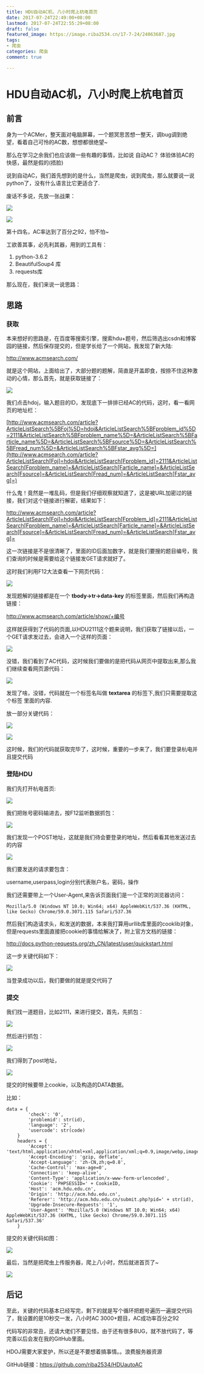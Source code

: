 ```yaml
---
title: HDU自动AC机，八小时爬上杭电首页
date: 2017-07-24T22:49:00+08:00
lastmod: 2017-07-24T22:55:29+08:00
draft: false
featured_image: https://image.riba2534.cn/17-7-24/24063687.jpg
tags:
- 爬虫
categories: 爬虫
comment: true

---
```


# HDU自动AC机，八小时爬上杭电首页

## 前言

身为一个ACMer，整天面对电脑屏幕，一个题冥思苦想一整天，调bug调到绝望，看着自己可怜的AC数，想想都很绝望~

那么在学习之余我们也应该做一些有趣的事情，比如说 自动AC？ 体验体验AC的快感，最然是假的(捂脸)

说到自动AC，我们首先想到的是什么，当然是爬虫，说到爬虫，那么就要说一说python了，没有什么语言比它更适合了.

废话不多说，先放一张战果：

![](https://image.riba2534.cn/17-7-24/24063687.jpg)

![](https://image.riba2534.cn/17-7-24/471876.jpg)

第十四名，AC率达到了百分之92，怕不怕~

工欲善其事，必先利其器，用到的工具有：

1. python-3.6.2
2. BeautifulSoup4 库
3. requests库

那么现在，我们来说一说思路：

## 思路

### 获取

本来想好的思路是，在百度等搜索引擎，搜索hdu+题号，然后筛选出csdn和博客园的链接，然后保存提交的，但是学长给了一个网站，我发现了新大陆:

http://www.acmsearch.com/

就是这个网站，上面给出了，大部分题的题解，简直是开盖即食，按捺不住这种激动的心情，那么首先，就是获取链接了：

![](https://image.riba2534.cn/17-7-24/39837025.jpg)

我们点击hdoj，输入题目的ID，发现底下一排排已经AC的代码，这时，看一看网页的地址栏：

[http://www.acmsearch.com/article?ArticleListSearch%5BFoj%5D=hdoj&ArticleListSearch%5BFproblem_id%5D=2111&ArticleListSearch%5BFproblem_name%5D=&ArticleListSearch%5BFarticle_name%5D=&ArticleListSearch%5BFsource%5D=&ArticleListSearch%5BFread_num%5D=&ArticleListSearch%5BFstar_avg%5D=](http://www.acmsearch.com/article?ArticleListSearch[Foj]=hdoj&ArticleListSearch[Fproblem_id]=2111&ArticleListSearch[Fproblem_name]=&ArticleListSearch[Farticle_name]=&ArticleListSearch[Fsource]=&ArticleListSearch[Fread_num]=&ArticleListSearch[Fstar_avg]=)

什么鬼！竟然是一堆乱码，但是我们仔细观察就知道了，这是被URL加密过的链接，我们对这个链接进行解密，结果如下：

http://www.acmsearch.com/article?ArticleListSearch[Foj]=hdoj&ArticleListSearch[Fproblem_id]=2111&ArticleListSearch[Fproblem_name]=&ArticleListSearch[Farticle_name]=&ArticleListSearch[Fsource]=&ArticleListSearch[Fread_num]=&ArticleListSearch[Fstar_avg]=

这一次链接是不是很清晰了，里面的ID后面加数字，就是我们要搜的题目编号，我们查询的时候是需要给这个链接发GET请求就好了。

这时我们利用F12大法查看一下网页代码：

![](https://image.riba2534.cn/17-7-24/1496269.jpg)

发现题解的链接都是在一个 **tbody->tr->data-key** 的标签里面，然后我们再构造链接：

http://www.acmsearch.com/article/show/+编号

这样就获得到了代码的页面,以HDU2111这个题来说明，我们获取了链接以后，一个GET请求发过去，会进入一个这样的页面：

![](https://image.riba2534.cn/17-7-24/97249994.jpg)

没错，我们看到了AC代码，这时候我们要做的是把代码从网页中提取出来,那么我们继续查看网页源代码：

![](https://image.riba2534.cn/17-7-24/12044441.jpg)

发现了啥，没错，代码就在一个标签名叫做 **textarea** 的标签下,我们只需要提取这个标签 里面的内容.

放一部分关键代码：

![](https://image.riba2534.cn/17-7-24/15110196.jpg)

![](https://image.riba2534.cn/17-7-24/21069630.jpg)

这时候，我们的代码就获取完毕了，这时候，重要的一步来了，我们要登录杭电并且提交代码

### 登陆HDU

我们先打开杭电首页:

![](https://image.riba2534.cn/17-7-24/35891141.jpg)

我们把账号密码输进去，按F12监听数据抓包：

![](https://image.riba2534.cn/17-7-24/24460671.jpg)

我们发现一个POST地址，这就是我们待会要登录的地址，然后看看其他发送过去的内容

![](https://image.riba2534.cn/17-7-24/37029016.jpg)

我们要发送的请求要包含：

username,userpass,login分别代表账户名，密码，操作

我们还需要带上一个User-Agent,来告诉页面我们是一个正常的浏览器访问：

```
Mozilla/5.0 (Windows NT 10.0; Win64; x64) AppleWebKit/537.36 (KHTML, like Gecko) Chrome/59.0.3071.115 Safari/537.36
```

然后我们构造请求头，和发送的数据，本来我打算用urllib库里面的cooklib对象，但是requests里面直接把cookie的事情给解决了，附上官方文档的链接：

http://docs.python-requests.org/zh_CN/latest/user/quickstart.html

这一步关键代码如下：

![](https://image.riba2534.cn/17-7-24/9092482.jpg)

当登录成功以后，我们要做的就是提交代码了

### 提交

我们找一道题目，比如2111，来进行提交，首先，先抓包：

![](https://image.riba2534.cn/17-7-24/73612987.jpg)

然后进行抓包：

![](https://image.riba2534.cn/17-7-24/11071291.jpg)

我们得到了post地址，

![](https://image.riba2534.cn/17-7-24/39704008.jpg)

提交的时候要带上cookie，以及构造的DATA数据。

比如：

```
data = {
        'check': '0',
        'problemid': str(id),
        'language': '2',
        'usercode': str(code)
    }
    headers = {
        'Accept': 'text/html,application/xhtml+xml,application/xml;q=0.9,image/webp,image/apng,*/*;q=0.8',
        'Accept-Encoding': 'gzip, deflate',
        'Accept-Language': 'zh-CN,zh;q=0.8',
        'Cache-Control': 'max-age=0',
        'Connection': 'keep-alive',
        'Content-Type': 'application/x-www-form-urlencoded',
        'Cookie': 'PHPSESSID=' + CookieID,
        'Host': 'acm.hdu.edu.cn',
        'Origin': 'http://acm.hdu.edu.cn',
        'Referer': 'http://acm.hdu.edu.cn/submit.php?pid=' + str(id),
        'Upgrade-Insecure-Requests': '1',
        'User-Agent': 'Mozilla/5.0 (Windows NT 10.0; Win64; x64) AppleWebKit/537.36 (KHTML, like Gecko) Chrome/59.0.3071.115       Safari/537.36'
    }
```

提交的关键代码如图：

![](https://image.riba2534.cn/17-7-24/72200410.jpg)

最后，当然是把爬虫上传服务器，爬上八小时，然后就进首页了~

![](https://image.riba2534.cn/17-7-24/38539188.jpg)

 ## 后记

至此，关键的代码基本已经写完，剩下的就是写个循环把题号遍历一遍提交代码了，我设置的是10秒交一发，八小时AC 3000+题目，AC成功率百分之92

代码写的非常丑，还请大佬们不要见怪，由于还有很多BUG，就不放代码了，等完善以后会发在我的GitHub里面。

HDOJ需要大家爱护，所以还是不要想着搞事情。。浪费服务器资源

GitHub链接：https://github.com/riba2534/HDUautoAC
